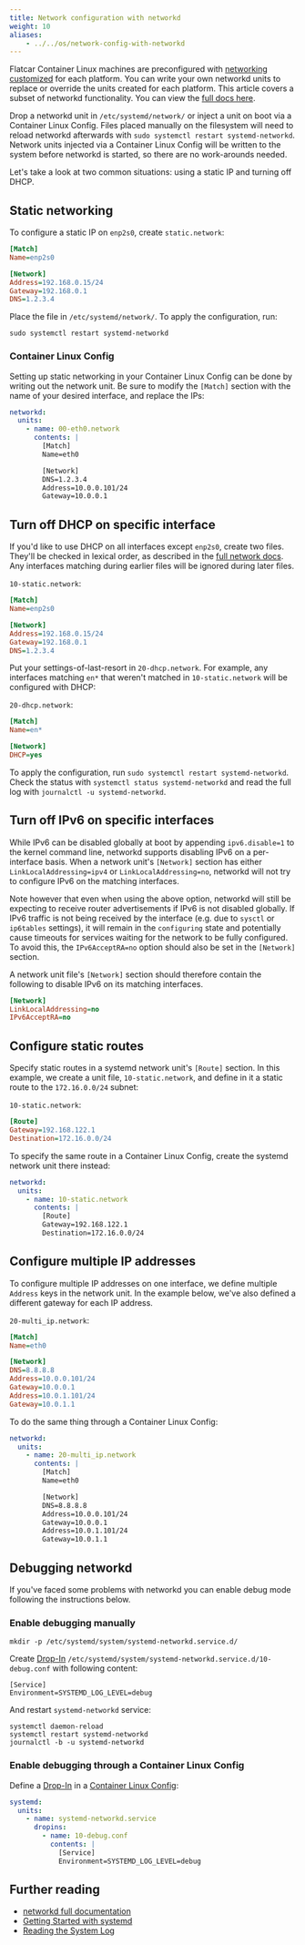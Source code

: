 ```yaml
---
title: Network configuration with networkd
weight: 10
aliases:
    - ../../os/network-config-with-networkd
---
```


Flatcar Container Linux machines are preconfigured with [networking customized](notes-for-distributors) for each platform. You can write your own networkd units to replace or override the units created for each platform. This article covers a subset of networkd functionality. You can view the [full docs here](http://www.freedesktop.org/software/systemd/man/systemd-networkd.service.html).

Drop a networkd unit in `/etc/systemd/network/` or inject a unit on boot via a Container Linux Config. Files placed manually on the filesystem will need to reload networkd afterwards with `sudo systemctl restart systemd-networkd`. Network units injected via a Container Linux Config will be written to the system before networkd is started, so there are no work-arounds needed.

Let's take a look at two common situations: using a static IP and turning off DHCP.

## Static networking

To configure a static IP on `enp2s0`, create `static.network`:

```ini
[Match]
Name=enp2s0

[Network]
Address=192.168.0.15/24
Gateway=192.168.0.1
DNS=1.2.3.4
```

Place the file in `/etc/systemd/network/`. To apply the configuration, run:

```shell
sudo systemctl restart systemd-networkd
```

### Container Linux Config

Setting up static networking in your Container Linux Config can be done by writing out the network unit. Be sure to modify the `[Match]` section with the name of your desired interface, and replace the IPs:

```yaml
networkd:
  units:
    - name: 00-eth0.network
      contents: |
        [Match]
        Name=eth0

        [Network]
        DNS=1.2.3.4
        Address=10.0.0.101/24
        Gateway=10.0.0.1
```

## Turn off DHCP on specific interface

If you'd like to use DHCP on all interfaces except `enp2s0`, create two files. They'll be checked in lexical order, as described in the [full network docs](http://www.freedesktop.org/software/systemd/man/systemd-networkd.service.html). Any interfaces matching during earlier files will be ignored during later files.

`10-static.network`:

```ini
[Match]
Name=enp2s0

[Network]
Address=192.168.0.15/24
Gateway=192.168.0.1
DNS=1.2.3.4
```

Put your settings-of-last-resort in `20-dhcp.network`. For example, any interfaces matching `en*` that weren't matched in `10-static.network` will be configured with DHCP:

`20-dhcp.network`:

```ini
[Match]
Name=en*

[Network]
DHCP=yes
```

To apply the configuration, run `sudo systemctl restart systemd-networkd`. Check the status with `systemctl status systemd-networkd` and read the full log with `journalctl -u systemd-networkd`.

## Turn off IPv6 on specific interfaces

While IPv6 can be disabled globally at boot by appending `ipv6.disable=1` to the kernel command line, networkd supports disabling IPv6 on a per-interface basis. When a network unit's `[Network]` section has either `LinkLocalAddressing=ipv4` or `LinkLocalAddressing=no`, networkd will not try to configure IPv6 on the matching interfaces.

Note however that even when using the above option, networkd will still be expecting to receive router advertisements if IPv6 is not disabled globally. If IPv6 traffic is not being received by the interface (e.g. due to `sysctl` or `ip6tables` settings), it will remain in the `configuring` state and potentially cause timeouts for services waiting for the network to be fully configured. To avoid this, the `IPv6AcceptRA=no` option should also be set in the `[Network]` section.

A network unit file's `[Network]` section should therefore contain the following to disable IPv6 on its matching interfaces.

```ini
[Network]
LinkLocalAddressing=no
IPv6AcceptRA=no
```

## Configure static routes

Specify static routes in a systemd network unit's `[Route]` section. In this example, we create a unit file, `10-static.network`, and define in it a static route to the `172.16.0.0/24` subnet:

`10-static.network`:

```ini
[Route]
Gateway=192.168.122.1
Destination=172.16.0.0/24
```

To specify the same route in a Container Linux Config, create the systemd network unit there instead:

```yaml
networkd:
  units:
    - name: 10-static.network
      contents: |
        [Route]
        Gateway=192.168.122.1
        Destination=172.16.0.0/24
```

## Configure multiple IP addresses

To configure multiple IP addresses on one interface, we define multiple `Address` keys in the network unit. In the example below, we've also defined a different gateway for each IP address.

`20-multi_ip.network`:

```ini
[Match]
Name=eth0

[Network]
DNS=8.8.8.8
Address=10.0.0.101/24
Gateway=10.0.0.1
Address=10.0.1.101/24
Gateway=10.0.1.1
```

To do the same thing through a Container Linux Config:

```yaml
networkd:
  units:
    - name: 20-multi_ip.network
      contents: |
        [Match]
        Name=eth0

        [Network]
        DNS=8.8.8.8
        Address=10.0.0.101/24
        Gateway=10.0.0.1
        Address=10.0.1.101/24
        Gateway=10.0.1.1
```

## Debugging networkd

If you've faced some problems with networkd you can enable debug mode following the instructions below.

### Enable debugging manually

```shell
mkdir -p /etc/systemd/system/systemd-networkd.service.d/
```

Create [Drop-In][drop-ins] `/etc/systemd/system/systemd-networkd.service.d/10-debug.conf` with following content:

```shell
[Service]
Environment=SYSTEMD_LOG_LEVEL=debug
```

And restart `systemd-networkd` service:

```shell
systemctl daemon-reload
systemctl restart systemd-networkd
journalctl -b -u systemd-networkd
```

### Enable debugging through a Container Linux Config

Define a [Drop-In][drop-ins] in a [Container Linux Config][cl-configs]:

```yaml
systemd:
  units:
    - name: systemd-networkd.service
      dropins:
        - name: 10-debug.conf
          contents: |
            [Service]
            Environment=SYSTEMD_LOG_LEVEL=debug
```

[cl-configs]: provisioning

## Further reading

- [networkd full documentation](http://www.freedesktop.org/software/systemd/man/systemd-networkd.service.html)
- [Getting Started with systemd](clusters/management/getting-started-with-systemd)
- [Reading the System Log](clusters/debug/reading-the-system-log)

[drop-ins]: clusters/customization/using-systemd-drop-in-units
